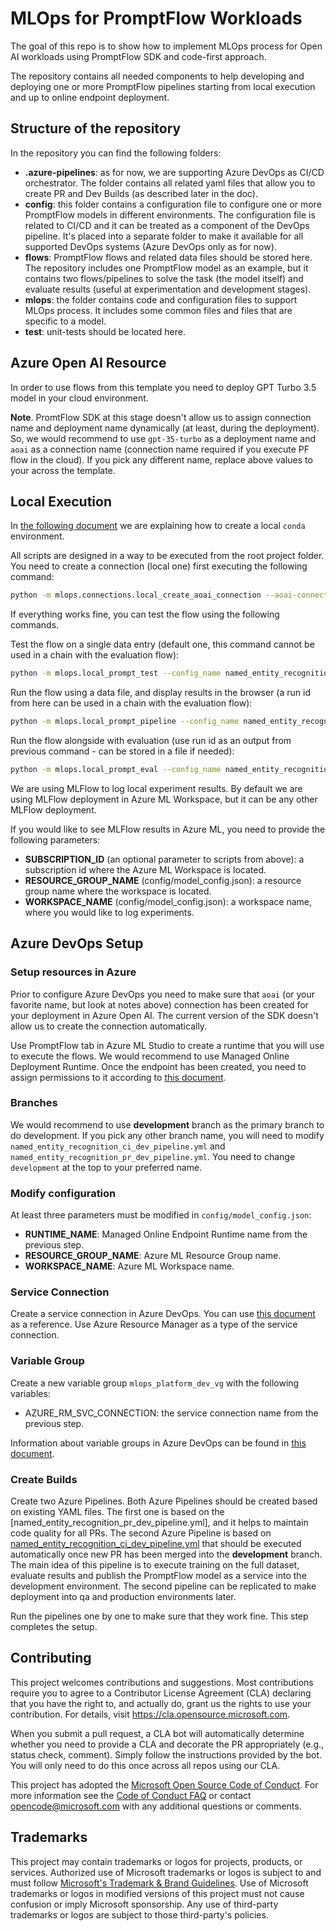 # MLOps for PromptFlow Workloads

The goal of this repo is to show how to implement MLOps process for Open AI workloads using PromptFlow SDK and code-first approach.

The repository contains all needed components to help developing and deploying one or more PromptFlow pipelines starting from local execution and up to online endpoint deployment.

## Structure of the repository

In the repository you can find the following folders:

- **.azure-pipelines**: as for now, we are supporting Azure DevOps as CI/CD orchestrator. The folder contains all related yaml files that allow you to create PR and Dev Builds (as described later in the doc).
- **config**: this folder contains a configuration file to configure one or more PromptFlow models in different environments. The configuration file is related to CI/CD and it can be treated as a component of the DevOps pipeline. It's placed into a separate folder to make it available for all supported DevOps systems (Azure DevOps only as for now).
- **flows**: PromptFlow flows and related data files should be stored here. The repository includes one PromptFlow model as an example, but it contains two flows/pipelines to solve the task (the model itself) and evaluate results (useful at experimentation and development stages).
- **mlops**: the folder contains code and configuration files to support MLOps process. It includes some common files and files that are specific to a model.
- **test**: unit-tests should be located here.

## Azure Open AI Resource

In order to use flows from this template you need to deploy GPT Turbo 3.5 model in your cloud environment.

**Note**. PromtFlow SDK at this stage doesn't allow us to assign connection name and deployment name dynamically (at least, during the deployment). So, we would recommend to use `gpt-35-turbo` as a deployment name and `aoai` as a connection name (connection name required if you execute PF flow in the cloud). If you pick any different name, replace above values to your across the template.

## Local Execution

In [the following document](conda_environment.md) we are explaining how to create a local `conda` environment.

All scripts are designed in a way to be executed from the root project folder. You need to create a connection (local one) first executing the following command:

```bash
python -m mlops.connections.local_create_aoai_connection --aoai-connection-name aoai --aoai-api-key <key> --aoai-api-base <base uri>
```

If everything works fine, you can test the flow using the following commands.

Test the flow on a single data entry (default one, this command cannot be used in a chain with the evaluation flow):

```bash
python -m mlops.local_prompt_test --config_name named_entity_recognition --environment_name pr
```

Run the flow  using a data file, and display results in the browser (a run id from here can be used in a chain with the evaluation flow):

```bash
python -m mlops.local_prompt_pipeline --config_name named_entity_recognition --environment_name pr
```

Run the flow alongside with evaluation (use run id as an output from previous command - can be stored in a file if needed):

```bash
python -m mlops.local_prompt_eval --config_name named_entity_recognition --environment_name pr --run_id <run_id>
```

We are using MLFlow to log local experiment results. By default we are using MLFlow deployment in Azure ML Workspace, but it can be any other MLFlow deployment.

If you would like to see MLFlow results in Azure ML, you need to provide the following parameters:

- **SUBSCRIPTION_ID** (an optional parameter to scripts from above): a subscription id where the Azure ML Workspace is located.
- **RESOURCE_GROUP_NAME** (config/model_config.json): a resource group name where the workspace is located.
- **WORKSPACE_NAME** (config/model_config.json): a workspace name, where you would like to log experiments.

## Azure DevOps Setup

### Setup resources in Azure

Prior to configure Azure DevOps you need to make sure that `aoai` (or your favorite name, but look at notes above) connection has been created for your deployment in Azure Open AI. The current version of the SDK doesn't allow us to create the connection automatically.

Use PromptFlow tab in Azure ML Studio to create a runtime that you will use to execute the flows. We would recommend to use Managed Online Deployment Runtime. Once the endpoint has been created, you need to assign permissions to it according to [this document](https://learn.microsoft.com/en-ca/azure/machine-learning/prompt-flow/how-to-deploy-for-real-time-inference?view=azureml-api-2#grant-permissions-to-the-endpoint).

### Branches

We would recommend to use **development** branch as the primary branch to do development. If you pick any other branch name, you will need to modify `named_entity_recognition_ci_dev_pipeline.yml` and `named_entity_recognition_pr_dev_pipeline.yml`. You need to change `development` at the top to your preferred name.

### Modify configuration

At least three parameters must be modified in `config/model_config.json`:

- **RUNTIME_NAME**: Managed Online Endpoint Runtime name from the previous step.
- **RESOURCE_GROUP_NAME**: Azure ML Resource Group name.
- **WORKSPACE_NAME**: Azure ML Workspace name.

### Service Connection

Create a service connection in Azure DevOps. You can use [this document](https://learn.microsoft.com/en-us/azure/devops/pipelines/library/service-endpoints?view=azure-devops&tabs=yaml) as a reference. Use Azure Resource Manager as a type of the service connection.

### Variable Group

Create a new variable group `mlops_platform_dev_vg` with the following variables:

- AZURE_RM_SVC_CONNECTION: the service connection name from the previous step.

Information about variable groups in Azure DevOps can be found in [this document](https://learn.microsoft.com/en-us/azure/devops/pipelines/library/variable-groups?view=azure-devops&tabs=classic).

### Create Builds

Create two Azure Pipelines. Both Azure Pipelines should be created based on existing YAML files. The first one is based on the [named_entity_recognition_pr_dev_pipeline.yml], and it helps to maintain code quality for all PRs. The second Azure Pipeline is based on [named_entity_recognition_ci_dev_pipeline.yml](../devops/pipeline/ci_dev_pipeline.yml) that should be executed automatically once new PR has been merged into the **development** branch. The main idea of this pipeline is to execute training on the full dataset, evaluate results and publish the PromptFlow model as a service into the development environment. The second pipeline can be replicated to make deployment into qa and production environments later.

Run the pipelines one by one to make sure that they work fine. This step completes the setup.

## Contributing

This project welcomes contributions and suggestions.  Most contributions require you to agree to a
Contributor License Agreement (CLA) declaring that you have the right to, and actually do, grant us
the rights to use your contribution. For details, visit https://cla.opensource.microsoft.com.

When you submit a pull request, a CLA bot will automatically determine whether you need to provide
a CLA and decorate the PR appropriately (e.g., status check, comment). Simply follow the instructions
provided by the bot. You will only need to do this once across all repos using our CLA.

This project has adopted the [Microsoft Open Source Code of Conduct](https://opensource.microsoft.com/codeofconduct/).
For more information see the [Code of Conduct FAQ](https://opensource.microsoft.com/codeofconduct/faq/) or
contact [opencode@microsoft.com](mailto:opencode@microsoft.com) with any additional questions or comments.

## Trademarks

This project may contain trademarks or logos for projects, products, or services. Authorized use of Microsoft 
trademarks or logos is subject to and must follow 
[Microsoft's Trademark & Brand Guidelines](https://www.microsoft.com/en-us/legal/intellectualproperty/trademarks/usage/general).
Use of Microsoft trademarks or logos in modified versions of this project must not cause confusion or imply Microsoft sponsorship.
Any use of third-party trademarks or logos are subject to those third-party's policies.
